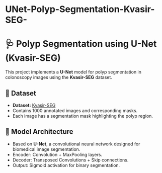 # UNet-Polyp-Segmentation-Kvasir-SEG-


# 🩺 Polyp Segmentation using U-Net (Kvasir-SEG)

This project implements a **U-Net** model for polyp segmentation in colonoscopy images using the **Kvasir-SEG** dataset.

## 📂 Dataset
- **Dataset:** [Kvasir-SEG](https://datasets.simula.no/kvasir-seg/)
- Contains 1000 annotated images and corresponding masks.
- Each image has a segmentation mask highlighting the polyp region.

## 🧱 Model Architecture
- Based on **U-Net**, a convolutional neural network designed for biomedical image segmentation.
- Encoder: Convolution + MaxPooling layers.
- Decoder: Transposed Convolutions + Skip connections.
- Output: Sigmoid activation for binary segmentation.


